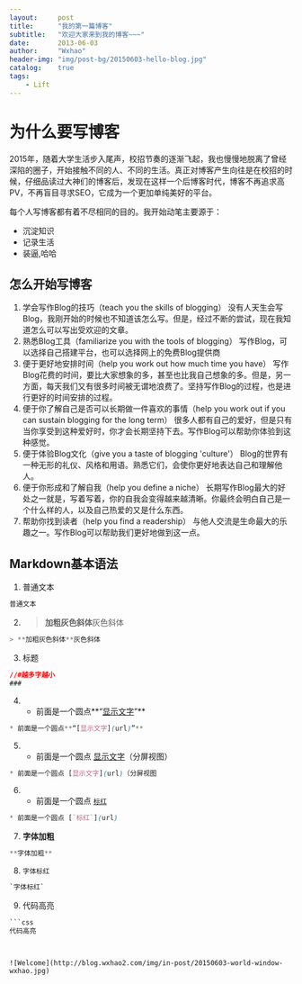 ```yaml
---
layout:     post
title:      "我的第一篇博客"
subtitle:   "欢迎大家来到我的博客~~~"
date:       2013-06-03
author:     "Wxhao"
header-img: "img/post-bg/20150603-hello-blog.jpg"
catalog:    true
tags:
    - Lift
---
```


# 为什么要写博客

2015年，随着大学生活步入尾声，校招节奏的逐渐飞起，我也慢慢地脱离了曾经深陷的圈子，开始接触不同的人、不同的生活。真正对博客产生向往是在校招的时候，仔细品读过大神们的博客后，发现在这样一个后博客时代，博客不再追求高PV，不再盲目寻求SEO，它成为一个更加单纯美好的平台。

每个人写博客都有着不尽相同的目的。我开始动笔主要源于：


- 沉淀知识
- 记录生活
- 装逼,哈哈

## 怎么开始写博客

1. 学会写作Blog的技巧（teach you the skills of blogging）
没有人天生会写Blog，我刚开始的时候也不知道该怎么写。但是，经过不断的尝试，现在我知道怎么可以写出受欢迎的文章。
2. 熟悉Blog工具（familiarize you with the tools of blogging）
写作Blog，可以选择自己搭建平台，也可以选择网上的免费Blog提供商
3. 便于更好地安排时间（help you work out how much time you have）
写作Blog花费的时间，要比大家想象的多，甚至也比我自己想象的多。但是，另一方面，每天我们又有很多时间被无谓地浪费了。坚持写作Blog的过程，也是进行更好的时间安排的过程。
4. 便于你了解自己是否可以长期做一件喜欢的事情（help you work out if you can sustain blogging for the long term）
很多人都有自己的爱好，但是只有当你享受到这种爱好时，你才会长期坚持下去。写作Blog可以帮助你体验到这种感觉。
5. 便于体验Blog文化（give you a taste of blogging 'culture'）
Blog的世界有一种无形的礼仪、风格和用语。熟悉它们，会使你更好地表达自己和理解他人。
6. 便于你形成和了解自我（help you define a niche）
长期写作Blog最大的好处之一就是，写着写着，你的自我会变得越来越清晰。你最终会明白自己是一个什么样的人，以及自己热爱的又是什么东西。
7. 帮助你找到读者（help you find a readership）
与他人交流是生命最大的乐趣之一。写作Blog可以帮助我们更好地做到这一点。


## Markdown基本语法

1. 普通文本
```css
普通文本
```

2. > **加粗灰色斜体**灰色斜体
```css
> **加粗灰色斜体**灰色斜体
```

3. 标题
```css
//#越多字越小
###
```

4. * 前面是一个圆点**“[显示文字](url)”**
```css
* 前面是一个圆点**“[显示文字](url)”**
```

5. * 前面是一个圆点 [显示文字](url)（分屏视图）
```css
* 前面是一个圆点 [显示文字](url)（分屏视图
```

6. * 前面是一个圆点 [`标红`](url)
```css
* 前面是一个圆点 [`标红`](url)
```

7. **字体加粗**
```css
**字体加粗**
```

8. `字体标红`
```css
`字体标红`
```
9. 代码高亮
```css
```css
代码高亮
```
```


![Welcome](http://blog.wxhao2.com/img/in-post/20150603-world-window-wxhao.jpg)
